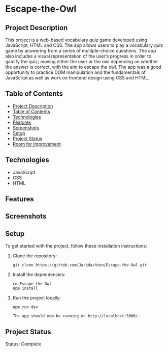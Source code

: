# Escape-the-Owl

## Project Description
This project is a web-based vocabulary quiz game developed using JavaScript, HTML and CSS. The app allows users to play a vocabulary quiz game by answering from a series of multiple-choice questions. The app also includes a visual representation of the user’s progress in order to gamify the quiz; moving either the user or the owl depending on whether the answer is correct, with the aim to escape the owl. The app was a good opportunity to practice DOM manipulation and the fundamentals of JavaScript as well as work on frontend design using CSS and HTML.

## Table of Contents
* [Project Description](#project-description)
* [Table of Contents](#table-of-contents)
* [Technologies](#technologies)
* [Features](#features)
* [Screenshots](#screenshots)
* [Setup](#setup)
* [Project Status](#project-status)
* [Room for Improvement](#room-for-improvement)

## Technologies
* JavaScript
* CSS
* HTML

## Features


## Screenshots


## Setup
To get started with the project, follow these installation instructions:

1. Clone the repository:

   ```
   git clone https://github.com/Jackdashton/Escape-the-Owl.git
   ```

2. Install the dependencies:

   ```
   cd Escape-the-Owl
   npm install
   ```

3. Run the project locally:

   ```
   npm run dev

   The app should now be running on http://localhost:3000/.
   ```


## Project Status
Status: Complete

